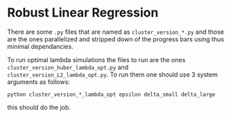 # Robust Linear Regression

There are some `.py` files that are named as `cluster_version_*.py` and those are the ones parallelized and stripped down of the progress bars using thus minimal dependancies.

To run optimal lambda simulations the files to run are the ones `cluster_version_huber_lambda_opt.py` and `cluster_version_L2_lambda_opt.py`. To run them one should use 3 system arguments as follows:

```
python cluster_version_*_lambda_opt epsilon delta_small delta_large
```

this should do the job.